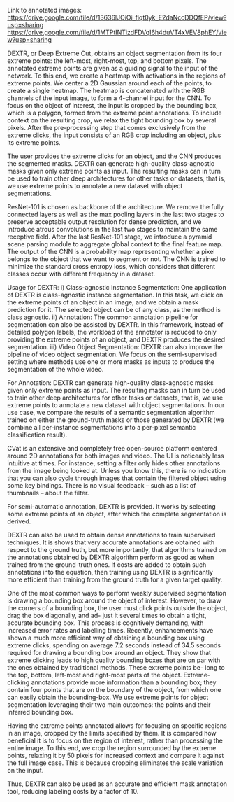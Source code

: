 Link to annotated images: https://drive.google.com/file/d/13636lJOiOi_fiqt0yk_E2daNccDDQfEP/view?usp=sharing
                          https://drive.google.com/file/d/1MTPtINTizdFDVqI6h4duVT4xVEV8phEY/view?usp=sharing

DEXTR, or Deep Extreme Cut, obtains an object segmentation from its four extreme points: the left-most, right-most, top, and bottom pixels. The annotated extreme points are given as a guiding signal to the input of the network. To this end, we create a heatmap with activations in the regions of extreme points. We center a 2D Gaussian around each of the points, to create a single heatmap. The heatmap is concatenated with the RGB channels of the input image, to form a 4-channel input for the CNN. To focus on the object of interest, the input is cropped by the bounding box, which is a polygon, formed from the extreme point annotations. To include context on the resulting crop, we relax the tight bounding box by several pixels. After the pre-processing step that comes exclusively from the extreme clicks, the input consists of an RGB crop including an object, plus its extreme points.

The user provides the extreme clicks for an object, and the CNN produces the segmented masks. DEXTR can generate high-quality class-agnostic masks given only extreme points as input. The resulting masks can in turn be used to train other deep architectures for other tasks or datasets, that is, we use extreme points to annotate a new dataset with object segmentations.

ResNet-101 is chosen as backbone of the architecture. We remove the fully connected layers as well as the max pooling layers in the last two stages to preserve acceptable output resolution for dense prediction, and we introduce atrous convolutions in the last two stages to maintain the same receptive field. After the last ResNet-101 stage, we introduce a pyramid scene parsing module to aggregate global context to the final feature map. The output of the CNN is a probability map representing whether a pixel belongs to the object that we want to segment or not. The CNN is trained to minimize the standard cross entropy loss, which considers that different classes occur with different frequency in a dataset.

Usage for DEXTR:
i)	Class-agnostic Instance Segmentation: One application of DEXTR is class-agnostic instance segmentation. In this task, we click on the extreme points of an object in an image, and we obtain a mask prediction for it. The selected object can be of any class, as the method is class agnostic.
ii)	Annotation: The common annotation pipeline for segmentation can also be assisted by DEXTR. In this framework, instead of detailed polygon labels, the workload of the annotator is reduced to only providing the extreme points of an object, and DEXTR produces the desired segmentation.
iii)	Video Object Segmentation: DEXTR can also improve the pipeline of video object segmentation. We focus on the semi-supervised setting where methods use one or more masks as inputs to produce the segmentation of the whole video.

For Annotation: DEXTR can generate high-quality class-agnostic masks given only extreme points as input. The resulting masks can in turn be used to train other deep architectures for other tasks or datasets, that is, we use extreme points to annotate a new dataset with object segmentations. In our use case, we compare the results of a semantic segmentation algorithm trained on either the ground-truth masks or those generated by DEXTR (we combine all per-instance segmentations into a per-pixel semantic classification result).

CVat is an extensive and completely free open-source platform centered around 2D annotations for both images and video.
The UI is noticeably less intuitive at times. For instance, setting a filter only hides other annotations from the image being looked at. Unless you know this, there is no indication that you can also cycle through images that contain the filtered object using some key bindings. There is no visual feedback – such as a list of thumbnails – about the filter.

For semi-automatic annotation, DEXTR is provided. It works by selecting some extreme points of an object, after which the complete segmentation is derived.

DEXTR can also be used to obtain dense annotations to train supervised techniques. It is shows that very accurate annotations are obtained with respect to the ground truth, but more importantly, that algorithms trained on the annotations obtained by DEXTR algorithm perform as good as when trained from the ground-truth ones. If costs are added to obtain such annotations into the equation, then training using DEXTR is significantly more efficient than training from the ground truth for a given target quality.

One of the most common ways to perform weakly supervised segmentation is drawing a bounding box around the object of interest. However, to draw the corners of a bounding box, the user must click points outside the object, drag the box diagonally, and ad- just it several times to obtain a tight, accurate bounding box. This process is cognitively demanding, with increased error rates and labelling times.
Recently, enhancements have shown a much more efficient way of obtaining a bounding box using extreme clicks, spending on average 7.2 seconds instead of 34.5 seconds required for drawing a bounding box around an object. They show that extreme clicking leads to high quality bounding boxes that are on par with the ones obtained by traditional methods. These extreme points be- long to the top, bottom, left-most and right-most parts of the object. Extreme-clicking annotations provide more information than a bounding box; they contain four points that are on the boundary of the object, from which one can easily obtain the bounding-box. We use extreme points for object segmentation leveraging their two main outcomes: the points and their inferred bounding box.

Having the extreme points annotated allows for focusing on specific regions in an image, cropped by the limits specified by them. It is compared how beneficial it is to focus on the region of interest, rather than processing the entire image. To this end, we crop the region surrounded by the extreme points, relaxing it by 50 pixels for increased context and compare it against the full image case. This is because cropping eliminates the scale variation on the input.

Thus, DEXTR can also be used as an accurate and efficient mask annotation tool, reducing labeling costs by a factor of 10.
